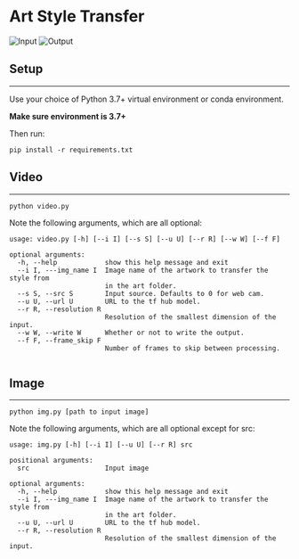 # Art Style Transfer

![Input](https://github.com/Faizun-Faria/Thief-Robber-Landlord-Police/blob/main/Preview/gif_english.gif)
![Output](https://github.com/Faizun-Faria/Thief-Robber-Landlord-Police/blob/main/Preview/gif_english.gif)
## Setup

---
Use your choice of Python 3.7+ virtual environment or conda environment.

**Make sure environment is 3.7+**

Then run:

``pip install -r requirements.txt``

## Video

---
``python video.py``

Note the following arguments, which are all optional:

```
usage: video.py [-h] [--i I] [--s S] [--u U] [--r R] [--w W] [--f F]

optional arguments:
  -h, --help            show this help message and exit
  --i I, ---img_name I  Image name of the artwork to transfer the style from
                        in the art folder.
  --s S, --src S        Input source. Defaults to 0 for web cam.
  --u U, --url U        URL to the tf hub model.
  --r R, --resolution R
                        Resolution of the smallest dimension of the input.
  --w W, --write W      Whether or not to write the output.
  --f F, --frame_skip F
                        Number of frames to skip between processing.
                        
```

## Image

---
``python img.py [path to input image]``

Note the following arguments, which are all optional except for src:
```
usage: img.py [-h] [--i I] [--u U] [--r R] src

positional arguments:
  src                   Input image

optional arguments:
  -h, --help            show this help message and exit
  --i I, ---img_name I  Image name of the artwork to transfer the style from
                        in the art folder.
  --u U, --url U        URL to the tf hub model.
  --r R, --resolution R
                        Resolution of the smallest dimension of the input.
```